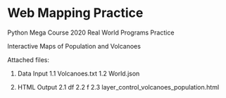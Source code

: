 # Web Mapping Practice
Python Mega Course 2020 Real World Programs Practice

Interactive Maps of Population and Volcanoes

Attached files:

1. Data Input
1.1 Volcanoes.txt
1.2 World.json

2. HTML Output
2.1 df
2.2 f
2.3 layer_control_volcanoes_population.html
